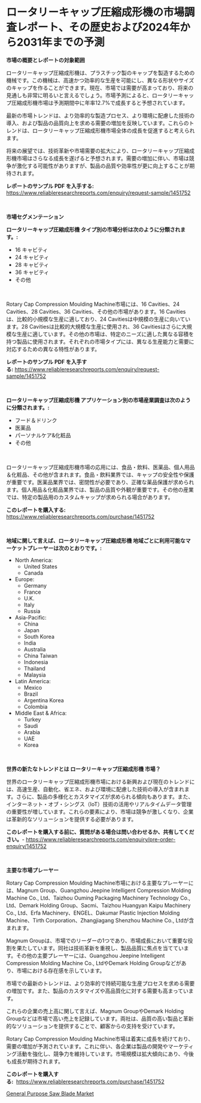 <p><h1>ロータリーキャップ圧縮成形機の市場調査レポート、その歴史および2024年から2031年までの予測</h1></p><p><strong>市場の概要とレポートの対象範囲</strong></p>
<p><p>ロータリーキャップ圧縮成形機は、プラスチック製のキャップを製造するための機械です。この機械は、高速かつ効率的な生産を可能にし、異なる形状やサイズのキャップを作ることができます。現在、市場では需要が高まっており、将来の見通しも非常に明るいと言えるでしょう。市場予測によると、ロータリーキャップ圧縮成形機市場は予測期間中に年率12.7%で成長すると予想されています。</p><p>最新の市場トレンドは、より効率的な製造プロセス、より環境に配慮した技術の導入、および製品の品質向上を求める需要の増加を反映しています。これらのトレンドは、ロータリーキャップ圧縮成形機市場全体の成長を促進すると考えられます。</p><p>将来の展望では、技術革新や市場需要の拡大により、ロータリーキャップ圧縮成形機市場はさらなる成長を遂げると予想されます。需要の増加に伴い、市場は競争が激化する可能性がありますが、製品の品質や効率性が更に向上することが期待されます。</p></p>
<p><strong>レポートのサンプル PDF を入手する:</strong> <a href="https://www.reliableresearchreports.com/enquiry/request-sample/1451752">https://www.reliableresearchreports.com/enquiry/request-sample/1451752</a></p>
<p>&nbsp;</p>
<p><strong>市場セグメンテーション</strong></p>
<p><strong>ロータリーキャップ圧縮成形機 タイプ別の市場分析は次のように分類されます。:</strong></p>
<p><ul><li>16 キャビティ</li><li>24 キャビティ</li><li>28 キャビティ</li><li>36 キャビティ</li><li>その他</li></ul></p>
<p>&nbsp;</p>
<p><p>Rotary Cap Compression Moulding Machine市場には、16 Cavities、24 Cavities、28 Cavities、36 Cavities、その他の市場があります。16 Cavitiesは、比較的小規模な生産に適しており、24 Cavitiesは中規模の生産に向いています。28 Cavitiesは比較的大規模な生産に使用され、36 Cavitiesはさらに大規模な生産に適しています。その他の市場は、特定のニーズに適した異なる容積を持つ製品に使用されます。それぞれの市場タイプには、異なる生産能力と需要に対応するための異なる特性があります。</p></p>
<p><strong>レポートのサンプル PDF を入手する:</strong>&nbsp;<a href="https://www.reliableresearchreports.com/enquiry/request-sample/1451752">https://www.reliableresearchreports.com/enquiry/request-sample/1451752</a></p>
<p>&nbsp;</p>
<p><strong> ロータリーキャップ圧縮成形機 アプリケーション別の市場産業調査は次のように分類されます。:</strong></p>
<p><ul><li>フード＆ドリンク</li><li>医薬品</li><li>パーソナルケア&化粧品</li><li>その他</li></ul></p>
<p>&nbsp;</p>
<p><p>ロータリーキャップ圧縮成形機市場の応用には、食品・飲料、医薬品、個人用品＆化粧品、その他が含まれます。食品・飲料業界では、キャップの安全性や保護が重要です。医薬品業界では、密閉性が必要であり、正確な薬品保護が求められます。個人用品＆化粧品業界では、製品の品質や外観が重要です。その他の産業では、特定の製品用のカスタムキャップが求められる場合があります。</p></p>
<p><strong>このレポートを購入する:</strong>&nbsp; <a href="https://www.reliableresearchreports.com/purchase/1451752">https://www.reliableresearchreports.com/purchase/1451752</a></p>
<p>&nbsp;</p>
<p><strong>地域に関して言えば、ロータリーキャップ圧縮成形機 地域ごとに利用可能なマーケットプレーヤーは次のとおりです。:</strong></p>
<p><ul>
    <li>
        North America:
        <ul>
            <li>United States</li>
            <li>Canada</li>
        </ul>
    </li>
    <li>
        Europe:
        <ul>
            <li>Germany</li>
            <li>France</li>
            <li>U.K.</li>
            <li>Italy</li>
            <li>Russia</li>
        </ul>
    </li>
    <li>
        Asia-Pacific:
        <ul>
            <li>China</li>
            <li>Japan</li>
            <li>South Korea</li>
            <li>India</li>
            <li>Australia</li>
            <li>China Taiwan</li>
            <li>Indonesia</li>
            <li>Thailand</li>
            <li>Malaysia</li>
        </ul>
    </li>
    <li>
        Latin America:
        <ul>
            <li>Mexico</li>
            <li>Brazil</li>
            <li>Argentina Korea</li>
            <li>Colombia</li>
        </ul>
    </li>
    <li>
        Middle East & Africa:
        <ul>
            <li>Turkey</li>
            <li>Saudi</li>
            <li>Arabia</li>
            <li>UAE</li>
            <li>Korea</li>
        </ul>
    </li>
    </ul></p>
<p>&nbsp;</p>
<p><strong>世界の新たなトレンドとは ロータリーキャップ圧縮成形機 市場？</strong></p>
<p><p>世界のロータリーキャップ圧縮成形機市場における新興および現在のトレンドには、高速生産、自動化、省エネ、および環境に配慮した技術の導入が含まれます。さらに、製品の多様化とカスタマイズが求められる傾向もあります。また、インターネット・オブ・シングス（IoT）技術の活用やリアルタイムデータ管理の重要性が増しています。これらの要素により、市場は競争が激しくなり、企業は革新的なソリューションを提供する必要があります。</p></p>
<p><strong>このレポートを購入する前に、質問がある場合は問い合わせるか、共有してください。</strong>- <a href="https://www.reliableresearchreports.com/enquiry/pre-order-enquiry/1451752">https://www.reliableresearchreports.com/enquiry/pre-order-enquiry/1451752</a></p>
<p>&nbsp;</p>
<p><strong>主要な市場プレーヤー</strong></p>
<p><p>Rotary Cap Compression Moulding Machine市場における主要なプレーヤーには、Magnum Group、Guangzhou Jeepine Intelligent Compression Molding Machine Co., Ltd、Taizhou Ouming Packaging Machinery Technology Co., Ltd、Demark Holding Group、Sacmi、Taizhou Huangyan Kaipu Machinery Co., Ltd、Erfa Machinery、ENGEL、Dakumar Plastic Injection Molding Machine、Tirth Corporation、Zhangjiagang Shenzhou Machine Co., Ltdが含まれます。</p><p>Magnum Groupは、市場でのリーダーの1つであり、市場成長において重要な役割を果たしています。同社は技術革新を重視し、製品品質に焦点を当てています。その他の主要プレーヤーには、Guangzhou Jeepine Intelligent Compression Molding Machine Co., LtdやDemark Holding Groupなどがあり、市場における存在感を示しています。</p><p>市場での最新のトレンドは、より効率的で持続可能な生産プロセスを求める需要の増加です。また、製品のカスタマイズや高品質化に対する需要も高まっています。</p><p>これらの企業の売上高に関して言えば、Magnum GroupやDemark Holding Groupなどは市場で高い売上を記録しています。両社は、品質の高い製品と革新的なソリューションを提供することで、顧客からの支持を受けています。</p><p>Rotary Cap Compression Moulding Machine市場は着実に成長を続けており、需要の増加が予測されています。これに伴い、各企業は製品の開発やマーケティング活動を強化し、競争力を維持しています。市場規模は拡大傾向にあり、今後も成長が期待されます。</p></p>
<p><strong>このレポートを購入する:</strong>&nbsp;&nbsp;<a href="https://www.reliableresearchreports.com/purchase/1451752">https://www.reliableresearchreports.com/purchase/1451752</a></p>
<p><p><a href="https://funky-papaya-cf4.notion.site/General-Purpose-Saw-Blade-Market-Furnish-Information-about-Market-Size-Market-Share-Market-Dynamic-542bf093cba4462cad894cbf3a517f39">General Purpose Saw Blade Market</a></p></p>